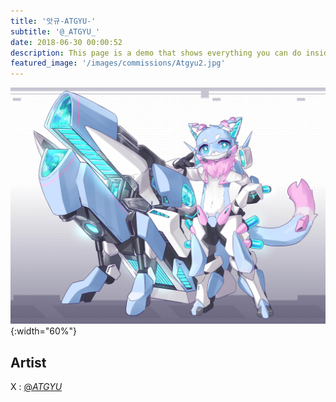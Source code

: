 ```yaml
---
title: '앗규-ATGYU-'
subtitle: '@_ATGYU_'
date: 2018-06-30 00:00:52
description: This page is a demo that shows everything you can do inside portfolio and blog posts.
featured_image: '/images/commissions/Atgyu2.jpg'
---
```


![](/images/commissions/Atgyu2.jpg){:width="60%"}

## Artist

X : [@_ATGYU_](https://twitter.com/_ATGYU_)
